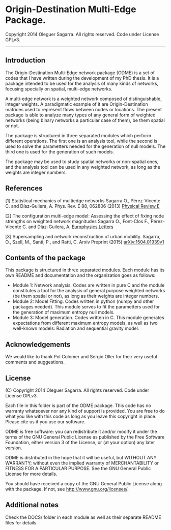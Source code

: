 Origin-Destination Multi-Edge Package.
========================================================================

 Copyright 2014 Oleguer Sagarra. All rights reserved. Code under License GPLv3.
______________________________________________________________________________________


## Introduction 

The Origin-Destination Multi-Edge network package (ODME) is a set of 
codes that I have written during the development of my PhD thesis. It 
is a package intended to be used for the analysis of many kinds of 
networks, focusing specially on spatial, multi-edge networks.

A multi-edge network is a weighted network composed of 
distinguishable, integer weights. A paradigmatic example of it are 
Origin-Destination matrices used to represent flows between nodes or 
locations. The present package is able to analyze many types of any 
general form of weighted networks (being binary networks a particular case of them), 
be them spatial or not.

The package is structured in three separated modules which perform 
different operations. The first one is an analysis tool, while the 
second is used to solve the parametters needed for the generation of 
null models. The third one is used for the generation of such models.

The package may be used to study spatial networks or non-spatial ones, 
and the analysis tool can be used in any weighted network, as long as 
the weights are integer numbers.

## References 


[1] Statistical mechanics of multiedge networks
	Sagarra O., Pérez-Vicente C. and Díaz-Guilera, A.  Phys. Rev. E 88, 062806 (2013)
    [Physical Review E](http://pre.aps.org/abstract/PRE/v88/i6/e062806)

[2] The configuration multi-edge model: Assessing the effect of fixing node strengths on weighted network magnitudes
	Sagarra O., Font-Clos F., Pérez-Vicente C. and Díaz-Guilera, A.
	[Europhysics Letters](http://iopscience.iop.org/0295-5075/107/3/38002/article;jsessionid=D22CAAF312F43653DA0C1279853CBF0C.c3)

[3] Supersampling and network reconstruction of urban mobility.
	Sagarra, O., Szell, M., Santi, P., and Ratti, C. Arxiv Preprint (2015)
	[arXiv:1504.01939v1](http://arxiv.org/abs/1504.01939)




## Contents of the package

This package is structured in three separated modules. Each module has 
its own README and documentation and the organization goes as follows:
- Module 1: Network analysis. Codes are written in pure C and the 
module constitutes a tool for the analysis of general purpose weighted networks (be them 
spatial or not), as long as their weights are integer numbers.
- Module 2: Model Fitting. Codes written in python (numpy and other 
packages needed). This module serves to fit the parametters used for 
the generation of maximum entropy null models.
- Module 3: Model generation. Codes written in C. This module 
generates expectations from different maximum entropy models, as well 
as two well-known models: Radiation and sequential gravity model.




## Acknowledgements

We would like to thank Pol Colomer and Sergio Oller for their very useful comments and suggestions.



## License

(C) Copyright 2014 Oleguer Sagarra.
All rights reserved. 
Code under License GPLv3.

Each file in this folder is part of the ODME package. This code has no warranty whatsoever nor any kind of support is provided. 
You are free to do what you like with this code as long as you leave this copyright in place. Please cite us if you use our software.

ODME is free software: you can redistribute it and/or modify it under the terms of the GNU General Public License as published by the Free Software Foundation, either version 3 of the License, or (at your option) any later version.

ODME is distributed in the hope that it will be useful, but WITHOUT ANY WARRANTY; without even the implied warranty of MERCHANTABILITY or FITNESS FOR A PARTICULAR PURPOSE. See the GNU General Public License for more details.

You should have received a copy of the GNU General Public License along with the package. If not, see http://www.gnu.org/licenses/.


## Additional notes


Check the DOCS/ folder in each module as well as their separate README files for details.
